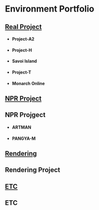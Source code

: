 # Environment Portfolio

## [Real Project](https://github.com/initst/PortfolioHAN_2024/blob/main/Env_Real.md)
- #### Project-A2
- #### Project-H
- #### Savoi Island
- #### Project-T
- #### Monarch Online

## [NPR Project](https://github.com/initst/PortfolioHAN_2024/blob/main/Env_Real.md)
## NPR Projgect
- #### ARTMAN
- #### PANGYA-M

## [Rendering](https://github.com/initst/PortfolioHAN_2024/blob/main/Env_Real.md)
## Rendering Project

## [ETC](https://github.com/initst/PortfolioHAN_2024/blob/main/Env_Real.md)
## ETC
